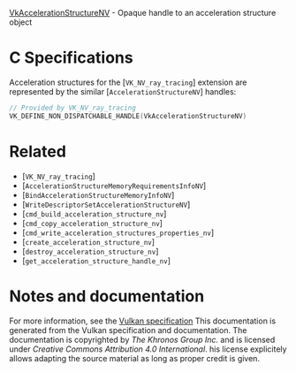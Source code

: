 [VkAccelerationStructureNV](https://www.khronos.org/registry/vulkan/specs/1.3-extensions/man/html/VkAccelerationStructureNV.html) - Opaque handle to an acceleration structure object

# C Specifications
Acceleration structures for the [`VK_NV_ray_tracing`] extension are
represented by the similar [`AccelerationStructureNV`] handles:
```c
// Provided by VK_NV_ray_tracing
VK_DEFINE_NON_DISPATCHABLE_HANDLE(VkAccelerationStructureNV)
```

# Related
- [`VK_NV_ray_tracing`]
- [`AccelerationStructureMemoryRequirementsInfoNV`]
- [`BindAccelerationStructureMemoryInfoNV`]
- [`WriteDescriptorSetAccelerationStructureNV`]
- [`cmd_build_acceleration_structure_nv`]
- [`cmd_copy_acceleration_structure_nv`]
- [`cmd_write_acceleration_structures_properties_nv`]
- [`create_acceleration_structure_nv`]
- [`destroy_acceleration_structure_nv`]
- [`get_acceleration_structure_handle_nv`]

# Notes and documentation
For more information, see the [Vulkan specification](https://www.khronos.org/registry/vulkan/specs/1.3-extensions/html/vkspec.html)
This documentation is generated from the Vulkan specification and documentation.
The documentation is copyrighted by *The Khronos Group Inc.* and is licensed under *Creative Commons Attribution 4.0 International*.
his license explicitely allows adapting the source material as long as proper credit is given.
        